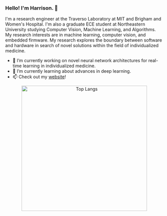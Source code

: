 <!--
**harrisonlsun/harrisonlsun** is a ✨ _special_ ✨ repository because its `README.md` (this file) appears on your GitHub profile.

Here are some ideas to get you started:

- 🔭 I’m currently working on ...
- 🌱 I’m currently learning ...
- 👯 I’m looking to collaborate on ...
- 🤔 I’m looking for help with ...
- 💬 Ask me about ...
- 📫 How to reach me: ...
- 😄 Pronouns: ...
- ⚡ Fun fact: ...
-->

### Hello! I'm Harrison. 👋

I'm a research engineer at the Traverso Laboratory at MIT and Brigham and Women's Hospital. I'm also a graduate ECE student at Northeastern University studying Computer Vision, Machine Learning, and Algorithms. My research interests are in machine learning, computer vision, and embedded firmware. My research explores the boundary between software and hardware in search of novel solutions within the field of individualized medicine.  

- 🔭 I’m currently working on novel neural network architectures for real-time learning in individualized medicine.
- 🌱 I’m currently learning about advances in deep learning.
- 📫 Check out my [website](https://www.hlsun.dev)! 

<div align="center">
  <a href="https://github.com/harrisonlsun/github-readme-stats">
    <img src="https://github-readme-stats.vercel.app/api/top-langs/?username=harrisonlsun&layout=donut-vertical&theme=transparent&hide_border=true&langs_count=8" alt="Top Langs" width="400" height="400"/>
  </a>
</div>
